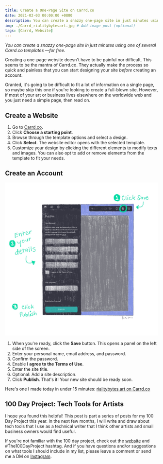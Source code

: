 ```yaml
---
title: Create a One-Page Site on Carrd.co
date: 2021-02-03 00:00:00 +0800
description: You can create a snazzy one-page site in just minutes using one of several Carrd.co templates —for free.
img: ./Carrd_rialitybytesart.jpg # Add image post (optional)
tags: [Carrd, Website]
---
```


_You can create a snazzy one-page site in just minutes using one of several Carrd.co templates —for free._

Creating a one-page website doesn't have to be painful nor difficult. This seems to be the mantra of Carrd.co. They actually make the process so quick and painless that you can start designing your site *before* creating an account.

Granted, it's going to be difficult to fit a lot of information on a single page, so maybe skip this one if you're looking to create a full-blown site. However, if most of your art or business lives elsewhere on the worldwide web and you just need a simple page, then read on.

## Create a Website

1. Go to [Carrd.co](https://carrd.co).
2. Click **Choose a starting point**.
3. Browse through the template options and select a design.
4. Click **Select**. The website editor opens with the selected template.
5. Customize your design by clicking the different elements to modify texts and images. You can also opt to add or remove elements from the template to fit your needs.

## Create an Account

![Hand-drawn Carrd UI](./Carrd_UI_rialitybytesart.jpeg)

1. When you're ready, click the **Save** button. This opens a panel on the left side of the screen.
2. Enter your personal name, email address, and password.
3. Confirm the password.
4. Enable **I agree to the Terms of Use**.
5. Enter the site title.
6. Optional: Add a site description.
7. Click **Publish**. That's it! Your new site should be ready soon. 

Here's one I made today in under 15 minutes: [rialitybytes.art on Carrd.co](https://rialitybytesart.carrd.co)

## 100 Day Project: Tech Tools for Artists

I hope you found this helpful! This post is part a series of posts for my 100 Day Project this year. In the next few months, I will write and draw about tech tools that I use as a technical writer that I think other artists and small business owners would find useful.

If you're not familiar with the 100 day project, check out the [website](https://the100dayproject.org/) and #The100DayProject hashtag. And if you have questions and/or suggestions on what tools I should include in my list, please leave a comment or send me a DM on [Instagram](https://instagram.com/rialitybytes.art).